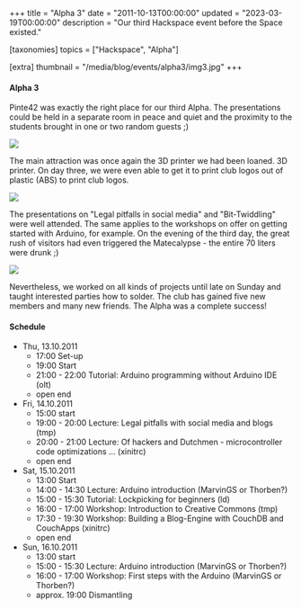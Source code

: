 +++
title = "Alpha 3"
date = "2011-10-13T00:00:00"
updated = "2023-03-19T00:00:00"
description = "Our third Hackspace event before the Space existed."

[taxonomies]
topics = ["Hackspace", "Alpha"]

[extra]
thumbnail = "/media/blog/events/alpha3/img3.jpg"
+++

#### Alpha 3

Pinte42 was exactly the right place for our third Alpha. The presentations
could be held in a separate room in peace and quiet and the proximity to the
students brought in one or two random guests ;)

![](/media/blog/events/alpha3/img1.jpg)

The main attraction was once again the 3D printer we had been loaned.
3D printer.
On day three, we were even able to get it to print club logos out of plastic
(ABS) to print club logos.

![](/media/blog/events/alpha3/img2.jpg)

The presentations on "Legal pitfalls in social media" and
"Bit-Twiddling" were well attended. The same applies to the workshops on offer on getting started with Arduino, for
example. On the evening of the third day, the great rush of visitors had even triggered the Matecalypse - the entire 70
liters
were drunk ;)

![](/media/blog/events/alpha3/img3.jpg)

Nevertheless, we worked on all kinds of projects until late on Sunday and taught interested parties how to solder. The
club has gained five new members and
many new friends. The Alpha was a complete success!

#### Schedule

* Thu, 13.10.2011
    * 17:00 Set-up
    * 19:00 Start
    * 21:00 - 22:00 Tutorial: Arduino programming without Arduino IDE (olt)
    * open end
* Fri, 14.10.2011
    * 15:00 start
    * 19:00 - 20:00 Lecture: Legal pitfalls with social media and blogs (tmp)
    * 20:00 - 21:00 Lecture: Of hackers and Dutchmen - microcontroller code optimizations ... (xinitrc)
    * open end
* Sat, 15.10.2011
    * 13:00 Start
    * 14:00 - 14:30 Lecture: Arduino introduction (MarvinGS or Thorben?)
    * 15:00 - 15:30 Tutorial: Lockpicking for beginners (ld)
    * 16:00 - 17:00 Workshop: Introduction to Creative Commons (tmp)
    * 17:30 - 19:30 Workshop: Building a Blog-Engine with CouchDB and CouchApps (xinitrc)
    * open end
* Sun, 16.10.2011
    * 13:00 start
    * 15:00 - 15:30 Lecture: Arduino introduction (MarvinGS or Thorben?)
    * 16:00 - 17:00 Workshop: First steps with the Arduino (MarvinGS or Thorben?)
    * approx. 19:00 Dismantling 
